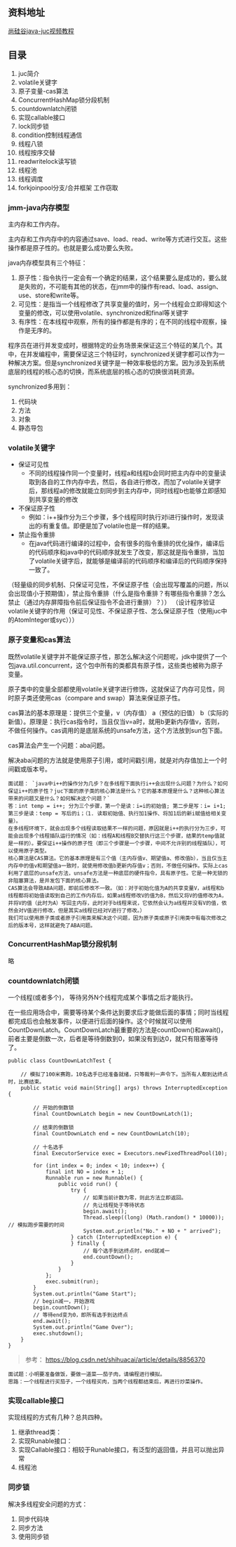 
## 资料地址

[尚硅谷java-juc视频教程](https://www.bilibili.com/video/av51530708)

## 目录

1. juc简介
2. volatile关键字
3. 原子变量-cas算法
4. ConcurrentHashMap锁分段机制
5. countdownlatch闭锁
6. 实现callable接口
7. lock同步锁
8. condition控制线程通信
9. 线程八锁
10. 线程按序交替
11. readwritelock读写锁
12. 线程池
13. 线程调度
14. forkjoinpool分支/合并框架 工作窃取


### jmm-java内存模型

主内存和工作内存。

主内存和工作内存中的内容通过save、load、read、write等方式进行交互。这些操作都是原子性的。也就是要么成功要么失败。

java内存模型具有三个特征：

1. 原子性：指令执行一定会有一个确定的结果，这个结果要么是成功的，要么就是失败的，不可能有其他的状态，在jmm中的操作有read、load、assign、use、store和write等。
2. 可见性：是指当一个线程修改了共享变量的值时，另一个线程会立即得知这个变量的修改，可以使用volatile、synchronized和final等关键字
3. 有序性：在本线程中观察，所有的操作都是有序的；在不同的线程中观察，操作是无序的。

程序员在进行并发变成时，根据特定的业务场景来保证这三个特征的某几个。其中，在并发编程中，需要保证这三个特征时，synchronized关键字都可以作为一种解决方案。但是synchronized关键字是一种效率极低的方案。因为涉及到系统底层的线程的核心态的切换，而系统底层的核心态的切换很消耗资源。

synchronized多用到：

1. 代码块
2. 方法
3. 对象
4. 静态导包


### volatile关键字

- 保证可见性
  - 不同的线程操作同一个变量时，线程a和线程b会同时把主内存中的变量读取到各自的工作内存中去，然后，各自进行修改，而加了volatile关键字后，那线程a的修改就能立刻同步到主内存中，同时线程b也能够立即感知到共享变量的修改
- 不保证原子性
  - 例如：i++操作分为三个步骤，多个线程同时执行对i进行操作时，发现读出的i有重复值。即便是加了volatile也是一样的结果。
- 禁止指令重排
  - 在java代码进行编译的过程中，会有很多的指令重排的优化操作，编译后的代码顺序和java中的代码顺序就发生了改变，那这就是指令重排，当加了volatile关键字后，就能够是编译前的代码顺序和编译后的代码顺序保持一致了。

（轻量级的同步机制、只保证可见性，不保证原子性（会出现写覆盖的问题，所以会出现值小于预期值），禁止指令重排（什么是指令重排？有哪些指令重排？怎么禁止（通过内存屏障指令前后保证指令不会进行重排）？））
（设计程序验证volatile关键字的作用（保证可见性、不保证原子性、怎么保证原子性（使用juc中的AtomInteger或syc）））


### 原子变量和cas算法

既然volatile关键字并不能保证原子性，那怎么解决这个问题呢，jdk中提供了一个包java.util.concurrent，这个包中所有的类都具有原子性，这些类也被称为原子变量。

原子类中的变量全部都使用volatile关键字进行修饰，这就保证了内存可见性，同时原子类还使用cas（compare and swap）算法来保证原子性。

cas算法的基本原理是：提供三个变量，v（内存值） a（预估的旧值） b（实际的新值）。原理是：执行cas指令时，当且仅当v=a时，就用b更新内存值v，否则，不做任何操作。cas调用的是底层系统的unsafe方法，这个方法放到sun包下面。

cas算法会产生一个问题：aba问题。

解决aba问题的方法就是使用原子引用，或时间戳引用，就是对内存值加上一个时间戳或版本号。

```
面试题： `java中i++的操作分为几步？在多线程下面执行i++会出现什么问题？为什么？如何保证i++的原子性？juc下面的原子类的核心算法是什么？它的基本原理是什么？这种核心算法带来的问题又是什么？如何解决这个问题？`
答：int temp = i++; 分为三个步骤，第一个是读：i=i的初始值; 第二步是写：i= i+1; 第三步是读：temp = 写后的i；（1. 读取初始值、执行加1操作、将加1后的新i赋值给相关变量）。
在多线程环境下，就会出现多个线程读取结果不一样的问题，原因就是i++的执行分为三步，可能会出现多个线程插队运行的情况（如：线程A和线程B交替执行这三个步骤，结果的temp值就是一样的）。要保证i++操作的原子性（即三个步骤是一个步骤，中间不允许别的线程插队），可以使用原子类型。
核心算法是CAS算法。它的基本原理是有三个值（主内存值v、期望值a、修改值b），当且仅当主内存中的值v和期望值a一致时，就使用修改值b更新内存值v；否则，不做任何操作。实际上cas利用了底层的unsafe方法，unsafe方法是一种底层的硬件指令，具有原子性。它是一种无锁的非阻塞算法，是并发包下面的核心算法。
CAS算法会导致ABA问题，即前后修改不一致。（如：对于初始化值为A的共享变量V，a线程和b线程都将初始值读取到自己的工作内存后，如果a线程修改V的值为B，然后又将V的值修改为A，并将V的值（此时为A）写回主内存，此时对于b线程来说，它依然会认为a线程并没有V的值，依然会对V值进行修改，但是其实a线程已经对V进行了修改。）
我们可以使用原子类或者原子引用类来解决这个问题，因为原子类或原子引用类中有每次修改之后的版本号，这样就避免了ABA问题。
```

### ConcurrentHashMap锁分段机制

略

### countdownlatch闭锁

 一个线程(或者多个)， 等待另外N个线程完成某个事情之后才能执行。

 在一些应用场合中，需要等待某个条件达到要求后才能做后面的事情；同时当线程都完成后也会触发事件，以便进行后面的操作。这个时候就可以使用CountDownLatch。CountDownLatch最重要的方法是countDown()和await()，前者主要是倒数一次，后者是等待倒数到0，如果没有到达0，就只有阻塞等待了。

```
public class CountDownLatchTest {

    // 模拟了100米赛跑，10名选手已经准备就绪，只等裁判一声令下。当所有人都到达终点时，比赛结束。
    public static void main(String[] args) throws InterruptedException {

        // 开始的倒数锁
        final CountDownLatch begin = new CountDownLatch(1);  

        // 结束的倒数锁
        final CountDownLatch end = new CountDownLatch(10);  

        // 十名选手
        final ExecutorService exec = Executors.newFixedThreadPool(10);  

        for (int index = 0; index < 10; index++) {
            final int NO = index + 1;  
            Runnable run = new Runnable() {
                public void run() {  
                    try {  
                        // 如果当前计数为零，则此方法立即返回。
                        // 先让线程处于等待状态
                        begin.await();  
                        Thread.sleep((long) (Math.random() * 10000));  // 模拟跑步需要的时间
                        System.out.println("No." + NO + " arrived");  
                    } catch (InterruptedException e) {  
                    } finally {  
                        // 每个选手到达终点时，end就减一
                        end.countDown();
                    }  
                }  
            };  
            exec.submit(run);
        }  
        System.out.println("Game Start");  
        // begin减一，开始游戏
        begin.countDown();  
        // 等待end变为0，即所有选手到达终点
        end.await();  
        System.out.println("Game Over");  
        exec.shutdown();  
    }
}
```

> 参考： https://blog.csdn.net/shihuacai/article/details/8856370


```
面试题：小明要准备做饭，要做一道菜——茄子肉，请编程进行模拟。
思路：一个线程进行买茄子，一个线程买肉，当两个线程都结束后，再进行炒菜操作。

```

### 实现callable接口

实现线程的方式有几种？总共四种。

1. 继承thread类：
2. 实现Runable接口：
3. 实现Callable接口：相较于Runable接口，有泛型的返回值，并且可以抛出异常
4. 线程池

### 同步锁

解决多线程安全问题的方式：

1. 同步代码块
2. 同步方法
3. 使用同步锁






















































###
